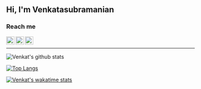 ## Hi, I'm Venkatasubramanian

### Reach me

<a href="https://www.linkedin.com/in/rvsp/">
<img align="left" alt="Venkatsubramanian R | LinkedIn" width="22px" src="https://cdn.jsdelivr.net/npm/simple-icons@v3/icons/linkedin.svg" />
</a>
<a href="https://twitter.com/rvsp_i">
<img align="left" alt="Venkatsubramanian R | Twitter" width="22px" src="https://cdn.jsdelivr.net/npm/simple-icons@v3/icons/twitter.svg" />
</a>
<a href="https://t.me/irvsp">
<img align="left" alt="Venkatasubramanian R | Telegram" width="22px" src="https://cdn.jsdelivr.net/npm/simple-icons@v3/icons/telegram.svg" />
</a><br>

---

![Venkat's github stats](https://github-readme-stats.codestackr.vercel.app/api?username=rvsp&show_icons=true&hide_border=true&theme=radical)

[![Top Langs](https://github-readme-stats.vercel.app/api/top-langs/?username=rvsp&layout=compact)](https://github.com/rvsp/)

[![Venkat's wakatime stats](https://github-readme-stats.vercel.app/api/wakatime?username=rvsp)](https://github.com/rvsp/)

<br>
<br>
